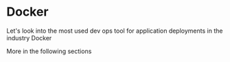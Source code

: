 # Docker

Let's look into the most used dev ops tool for application deployments in the industry Docker

More in the following sections
